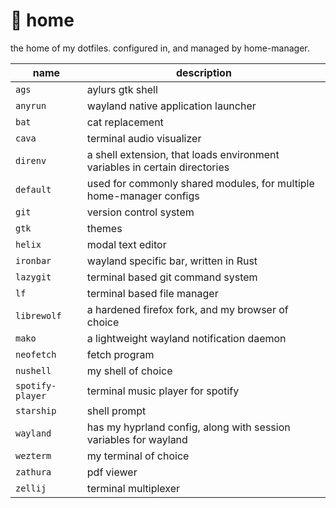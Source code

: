# :house_with_garden: home

the home of my dotfiles. configured in, and managed by home-manager.

name            | description
--------------- | -----------
`ags`           | aylurs gtk shell
`anyrun`        | wayland native application launcher
`bat`           | cat replacement
`cava`          | terminal audio visualizer 
`direnv`        | a shell extension, that loads environment variables in certain directories
`default`       | used for commonly shared modules, for multiple home-manager configs
`git`           | version control system
`gtk`           | themes
`helix`         | modal text editor
`ironbar`       | wayland specific bar, written in Rust
`lazygit`       | terminal based git command system
`lf`            | terminal based file manager
`librewolf`     | a hardened firefox fork, and my browser of choice
`mako`          | a lightweight wayland notification daemon
`neofetch`      | fetch program
`nushell`       | my shell of choice
`spotify-player`| terminal music player for spotify
`starship`      | shell prompt
`wayland`       | has my hyprland config, along with session variables for wayland
`wezterm`       | my terminal of choice
`zathura`       | pdf viewer
`zellij`        | terminal multiplexer
